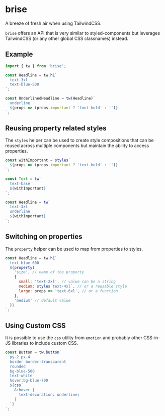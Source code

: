 # brise

A breeze of fresh air when using TailwindCSS.

`brise` offers an API that is very similar to styled-components but leverages TailwindCSS (or any other global CSS classnames) instead.

## Example

```js
import { tw } from 'brise';

const Headline = tw.h1`
  text-3xl
  text-blue-500
`;

const UnderlinedHeadline = tw(Headline)`
  underline
  ${props => (props.important ? 'font-bold' : '')}
`;
```

## Reusing property related styles

The `styles` helper can be used to create style compositions that can be reused across multiple components but maintain the ability to access properties.

```js
const withImportant = styles`
  ${props => (props.important ? 'text-bold' : '')}
`;

const Text = tw`
  text-base
  ${withImportant}
`;

const Headline = tw`
  text-3xl
  underline
  ${withImportant}
`;
```

## Switching on properties

The `property` helper can be used to map from properties to styles.

```js
const Headline = tw.h1`
  text-blue-600
  ${property(
    'size', // name of the property
    {
      small: 'text-2xl', // value can be a string
      medium: styles`text-4xl`, // or a reusable style
      large: props => 'text-6xl', // or a function
    },
    'medium' // default value
  )}
`;
```

## Using Custom CSS

It is possible to use the `css` utility from `emotion` and probably other CSS-in-JS libraries to include custom CSS.

```js
const Button = tw.button`
  py-2 px-4
  border border-transparent
  rounded
  bg-blue-500
  text-white
  hover:bg-blue-700
  ${css`
    &:hover {
      text-decoration: underline;
    }
  `}
`;
```
